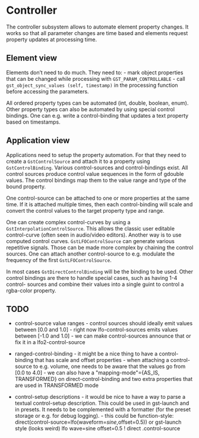 # Controller

The controller subsystem allows to automate element property changes. It
works so that all parameter changes are time based and elements request
property updates at processing time.

## Element view

Elements don’t need to do much. They need to: - mark object properties
that can be changed while processing with `GST_PARAM_CONTROLLABLE` -
call `gst_object_sync_values (self, timestamp)` in the processing
function before accessing the parameters.

All ordered property types can be automated (int, double, boolean,
enum). Other property types can also be automated by using special
control bindings. One can e.g. write a control-binding that updates a
text property based on timestamps.

## Application view

Applications need to setup the property automation. For that they need
to create a `GstControlSource` and attach it to a property using
`GstControlBinding`. Various control-sources and control-bindings exist.
All control sources produce control value sequences in the form of
gdouble values. The control bindings map them to the value range and
type of the bound property.

One control-source can be attached to one or more properties at the same
time. If it is attached multiple times, then each control-binding will
scale and convert the control values to the target property type and
range.

One can create complex control-curves by using a
`GstInterpolationControlSource`. This allows the classic user editable
control-curve (often seen in audio/video editors). Another way is to use
computed control curves. `GstLFOControlSource` can generate various
repetitive signals. Those can be made more complex by chaining the
control sources. One can attach another control-source to e.g. modulate
the frequency of the first `GstLFOControlSource`.

In most cases `GstDirectControlBinding` will be the binding to be used.
Other control bindings are there to handle special cases, such as having
1-4 control- sources and combine their values into a single guint to
control a rgba-color property.

## TODO

* control-source value ranges - control sources should ideally emit values
between \[0.0 and 1.0\] - right now lfo-control-sources emits values
between \[-1.0 and 1.0\] - we can make control-sources announce that or
fix it in a lfo2-control-source

* ranged-control-binding - it might be a nice thing to have a
control-binding that has scale and offset properties - when attaching a
control-source to e.g. volume, one needs to be aware that the values go
from \[0.0 to 4.0\] - we can also have a "mapping-mode"={AS\_IS,
TRANSFORMED} on direct-control-binding and two extra properties that are
used in TRANSFORMED mode

* control-setup descriptions - it would be nice to have a way to parse a
textual control-setup description. This could be used in gst-launch and
in presets. It needs to be complemented with a formatter (for the preset
storage or e.g. for debug logging). - this could be function-style:
direct(control-source=lfo(waveform=*sine*,offset=0.5)) or gst-launch
style (looks weird) lfo wave=sine offset=0.5 \! direct .control-source
